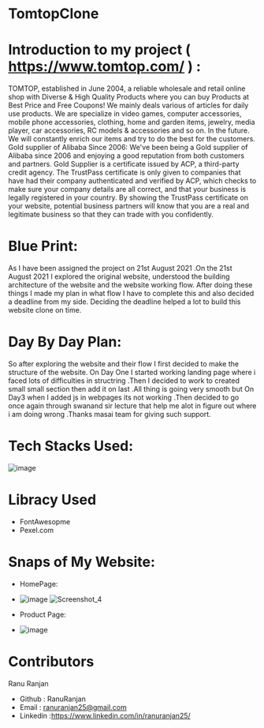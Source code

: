 # TomtopClone
#

# Introduction to my project ( https://www.tomtop.com/ ) :

TOMTOP, established in June 2004, a reliable wholesale and retail online shop with Diverse & High Quality Products where you can buy Products at Best Price and Free Coupons! 
We mainly deals various of articles for daily use products. We are specialize in video games, computer accessories, mobile phone accessories, clothing, home and garden items, jewelry, media player, car accessories, RC models & accessories and so on. In the future. We will constantly enrich our items and try to do the best for the customers. 
Gold supplier of Alibaba Since 2006:
We've been being a Gold supplier of Alibaba since 2006 and enjoying a good reputation from both customers and partners. Gold Supplier is a certificate issued by ACP, a third-party credit agency. The TrustPass certificate is only given to companies that have had their company authenticated and verified by ACP, which checks to make sure your company details are all correct, and that your business is legally registered in your country. By showing the TrustPass certificate on your website, potential business partners will know that you are a real and legitimate business so that they can trade with you confidently.


# Blue Print:

As I have been assigned the project on 21st August 2021 .On the 21st August 2021 I  explored the original website, understood the building
architecture of the website and the website working flow. After doing these things I made
my plan in what flow I have to complete this and also decided a deadline from my side.
Deciding the deadline helped a lot to build this website clone on time.

# Day By Day Plan:

So after exploring the website and their flow I first decided to make the structure of the website.
On Day One I started working landing page where i faced lots of difficulties  in structring .Then I
decided to work to  created small small section then add it on last .All thing is going very smooth but On Day3 when I added js in 
webpages its not working .Then decided to go once again through swanand sir lecture that help me alot in figure out where i am 
doing wrong .Thanks masai team for giving such support.

# Tech Stacks Used:
![image](https://encrypted-tbn0.gstatic.com/images?q=tbn:ANd9GcTm4xfaGnFTkxYnvblP_Gc16-muqLBI7x5lxWm2OQGt1clwWFi_aRBgESUJOZGaSUUSZZo&usqp=CAU)

# Libracy Used
* FontAwesopme
* Pexel.com


# Snaps of My Website:

* HomePage:
 
* ![image](https://en.pandacheck.com/img/shops/tomtop-start.jpg)
![Screenshot_4](https://user-images.githubusercontent.com/53153822/143927187-b3139b2d-6f8c-4f5e-8a6e-e88566577a51.png)


* Product Page:
* ![image](https://www.sphere.social/hello/uploads/blogs/thumbnail/4206/fe59802d4333231dc679732c2b0e7ff7.jpg)



#  Contributors
Ranu Ranjan
* Github : RanuRanjan
* Email :  ranuranjan25@gmail.com 
* Linkedin :https://www.linkedin.com/in/ranuranjan25/

